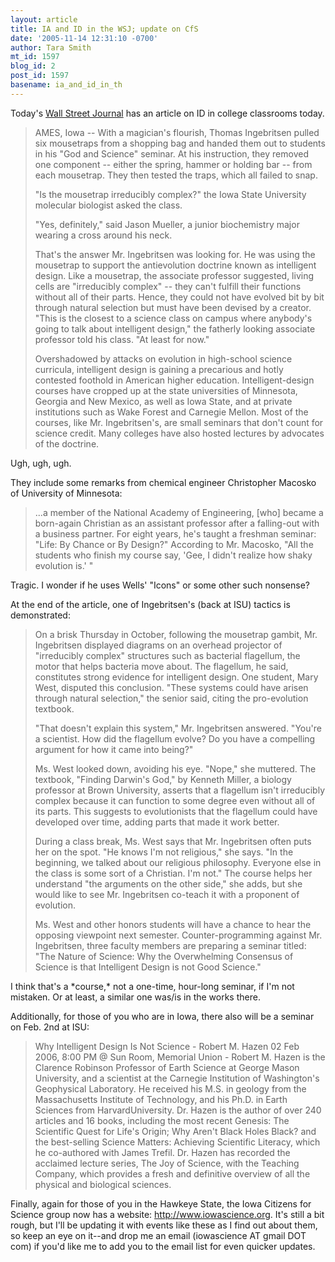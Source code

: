 ```yaml
---
layout: article
title: IA and ID in the WSJ; update on CfS
date: '2005-11-14 12:31:10 -0700'
author: Tara Smith
mt_id: 1597
blog_id: 2
post_id: 1597
basename: ia_and_id_in_th
---
```

Today's [Wall Street Journal](http://online.wsj.com/article_email/article_print/SB113193754738896194-lMyQjAxMDE1MzExNDkxMzQ3Wj.html) has an article on ID in college classrooms today.

> AMES, Iowa -- With a magician's flourish, Thomas Ingebritsen pulled six mousetraps from a shopping bag and handed them out to students in his "God and Science" seminar. At his instruction, they removed one component -- either the spring, hammer or holding bar -- from each mousetrap. They then tested the traps, which all failed to snap.
> 
> "Is the mousetrap irreducibly complex?" the Iowa State University molecular biologist asked the class.
> 
> "Yes, definitely," said Jason Mueller, a junior biochemistry major wearing a cross around his neck.
> 
> That's the answer Mr. Ingebritsen was looking for. He was using the mousetrap to support the antievolution doctrine known as intelligent design. Like a mousetrap, the associate professor suggested, living cells are "irreducibly complex" -- they can't fulfill their functions without all of their parts. Hence, they could not have evolved bit by bit through natural selection but must have been devised by a creator.  "This is the closest to a science class on campus where anybody's going to talk about intelligent design," the fatherly looking associate professor told his class. "At least for now."
> 
> Overshadowed by attacks on evolution in high-school science curricula, intelligent design is gaining a precarious and hotly contested foothold in American higher education. Intelligent-design courses have cropped up at the state universities of Minnesota, Georgia and New Mexico, as well as Iowa State, and at private institutions such as Wake Forest and Carnegie Mellon. Most of the courses, like Mr. Ingebritsen's, are small seminars that don't count for science credit. Many colleges have also hosted lectures by advocates of the doctrine.


Ugh, ugh, ugh.  

They include some remarks from chemical engineer Christopher Macosko of University of Minnesota:  

> ...a member of the National Academy of Engineering, \[who\] became a born-again Christian as an assistant professor after a falling-out with a business partner. For eight years, he's taught a freshman seminar: "Life: By Chance or By Design?" According to Mr. Macosko, "All the students who finish my course say, 'Gee, I didn't realize how shaky evolution is.' "

Tragic.  I wonder if he uses Wells' "Icons" or some other such nonsense?  

At the end of the article, one of Ingebritsen's (back at ISU)  tactics is demonstrated:

> On a brisk Thursday in October, following the mousetrap gambit, Mr. Ingebritsen displayed diagrams on an overhead projector of "irreducibly complex" structures such as bacterial flagellum, the motor that helps bacteria move about. The flagellum, he said, constitutes strong evidence for intelligent design.  One student, Mary West, disputed this conclusion. "These systems could have arisen through natural selection," the senior said, citing the pro-evolution textbook.
> 
> "That doesn't explain this system," Mr. Ingebritsen answered. "You're a scientist. How did the flagellum evolve? Do you have a compelling argument for how it came into being?"
> 
> Ms. West looked down, avoiding his eye. "Nope," she muttered. The textbook, "Finding Darwin's God," by Kenneth Miller, a biology professor at Brown University, asserts that a flagellum isn't irreducibly complex because it can function to some degree even without all of its parts. This suggests to evolutionists that the flagellum could have developed over time, adding parts that made it work better.
> 
> During a class break, Ms. West says that Mr. Ingebritsen often puts her on the spot. "He knows I'm not religious," she says. "In the beginning, we talked about our religious philosophy. Everyone else in the class is some sort of a Christian. I'm not." The course helps her understand "the arguments on the other side," she adds, but she would like to see Mr. Ingebritsen co-teach it with a proponent of evolution.
> 
> Ms. West and other honors students will have a chance to hear the opposing viewpoint next semester. Counter-programming against Mr. Ingebritsen, three faculty members are preparing a seminar titled: "The Nature of Science: Why the Overwhelming Consensus of Science is that Intelligent Design is not Good Science."

I think that's a \*course,\* not a one-time, hour-long seminar, if I'm not mistaken. Or at least, a similar one was/is in the works there. 

Additionally, for those of you who are in Iowa, there also will be a seminar on Feb. 2nd at ISU:


> Why Intelligent Design Is Not Science - Robert M.  Hazen 02 Feb 2006, 8:00 PM @ Sun Room, Memorial Union - Robert M. Hazen is the Clarence Robinson Professor of Earth Science at George Mason University, and a scientist at the Carnegie Institution of Washington's Geophysical Laboratory. He received his M.S. in geology from the Massachusetts Institute of Technology, and his Ph.D. in Earth Sciences from HarvardUniversity. Dr. Hazen is the author of over 240 articles and 16 books, including the most recent Genesis: The Scientific Quest for Life's Origin; Why Aren't Black Holes Black? and the best-selling Science Matters: Achieving Scientific Literacy, which he co-authored with James Trefil. Dr. Hazen has recorded the acclaimed lecture series, The Joy of Science, with the Teaching Company, which provides a fresh and  definitive overview of all the physical and biological  sciences.

 

Finally, again for those of you in the Hawkeye State, the Iowa Citizens for Science group now has a website: http://www.iowascience.org. It's still a bit rough, but I'll be updating it with events like these as I find out about them, so keep an eye on it--and drop me an email (iowascience AT gmail DOT com) if you'd like me to add you to the email list for even quicker updates.
